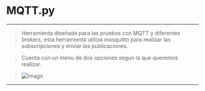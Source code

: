 # MQTT.py

------
>Herramienta diseñada para las pruebas con MQTT y diferentes brokers, esta herramienta utiliza mosquitto para realizar las subscripciones y enviar las publicaciones.

>Cuenta con un menu de dos opciones segun la que queremos realizar.

>![image](https://github.com/user-attachments/assets/7eab1382-854a-4bbc-9d45-22dd09ca95ae)

-----


